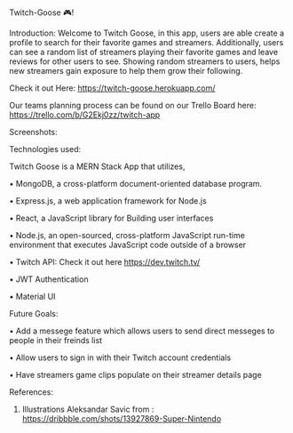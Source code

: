 
Twitch-Goose 🎮!


Introduction:
Welcome to Twitch Goose, in this app, users are able create a profile to search for their favorite games and streamers.  Additionally, users can see a random list of streamers playing their favorite games and leave reviews for other users to see. Showing random streamers to users, helps new streamers gain exposure to help them grow their following. 

Check it out Here: https://twitch-goose.herokuapp.com/


Our teams planning process can be found on our Trello Board here: https://trello.com/b/G2Ekj0zz/twitch-app


Screenshots: 


Technologies used:

Twitch Goose is a MERN Stack App that utilizes,

  •	MongoDB, a cross-platform document-oriented database program.

  •	Express.js, a web application framework for Node.js

  •	React, a JavaScript library for Building user interfaces

  •	Node.js, an open-sourced, cross-platform JavaScript run-time environment that executes JavaScript code outside of a browser

  •	Twitch API: Check it out here https://dev.twitch.tv/

  •	JWT Authentication 

  •	Material UI


Future Goals:

  •	Add a messege feature which allows users to send direct messeges to people in their freinds list
  
  •	Allow users to sign in with their Twitch account credentials 
  
  •	Have streamers game clips populate on their streamer details page
  
  
References:
1. Illustrations Aleksandar Savic from : https://dribbble.com/shots/13927869-Super-Nintendo